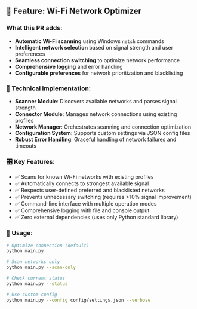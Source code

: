 ## 🚀 Feature: Wi-Fi Network Optimizer

### What this PR adds:
- **Automatic Wi-Fi scanning** using Windows `netsh` commands
- **Intelligent network selection** based on signal strength and user preferences  
- **Seamless connection switching** to optimize network performance
- **Comprehensive logging** and error handling
- **Configurable preferences** for network prioritization and blacklisting

### 🔧 Technical Implementation:
- **Scanner Module**: Discovers available networks and parses signal strength
- **Connector Module**: Manages network connections using existing profiles
- **Network Manager**: Orchestrates scanning and connection optimization
- **Configuration System**: Supports custom settings via JSON config files
- **Robust Error Handling**: Graceful handling of network failures and timeouts

### 🎛️ Key Features:
- ✅ Scans for known Wi-Fi networks with existing profiles
- ✅ Automatically connects to strongest available signal
- ✅ Respects user-defined preferred and blacklisted networks
- ✅ Prevents unnecessary switching (requires >10% signal improvement)
- ✅ Command-line interface with multiple operation modes
- ✅ Comprehensive logging with file and console output
- ✅ Zero external dependencies (uses only Python standard library)

### 🚦 Usage:
```bash
# Optimize connection (default)
python main.py

# Scan networks only  
python main.py --scan-only

# Check current status
python main.py --status

# Use custom config
python main.py --config config/settings.json --verbose